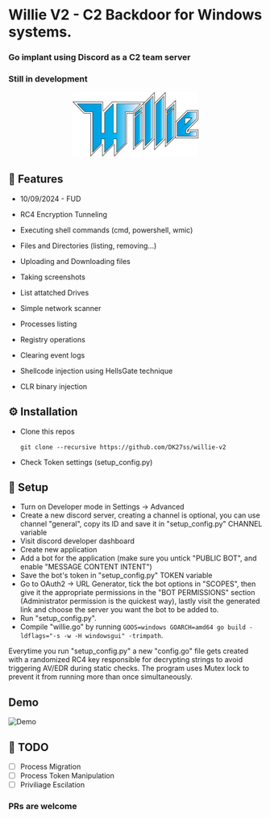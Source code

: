 # Willie V2 - C2 Backdoor for Windows systems.
### Go implant using Discord as a C2 team server
### Still in development
<p align="center">
<img src="willie.png" width="250" >
</p>

## 💉 Features

- 10/09/2024 - FUD

- RC4 Encryption Tunneling
- Executing shell commands (cmd, powershell, wmic)
- Files and Directories (listing, removing...)
- Uploading and Downloading files
- Taking screenshots
- List attatched Drives
- Simple network scanner
- Processes listing
- Registry operations
- Clearing event logs
- Shellcode injection using HellsGate technique
- CLR binary injection
  
## ⚙️ Installation

- Clone this repos

      git clone --recursive https://github.com/DK27ss/willie-v2

- Check Token settings (setup_config.py)

## 📡 Setup

- Turn on Developer mode in Settings -> Advanced
- Create a new discord server, creating a channel is optional, you can use channel "general", copy its ID and save it in "setup_config.py" CHANNEL variable
- Visit discord developer dashboard
- Create new application
- Add a bot for the application (make sure you untick "PUBLIC BOT", and enable "MESSAGE CONTENT INTENT")
- Save the bot's token in "setup_config.py" TOKEN variable
- Go to OAuth2 -> URL Generator, tick the bot options in "SCOPES", then give it the appropriate permissions in the "BOT PERMISSIONS" section (Administrator permission is the quickest way), lastly visit the generated link and choose the server you want the bot to be added to.
- Run "setup_config.py".
- Compile "willie.go" by running `GOOS=windows GOARCH=amd64 go build -ldflags="-s -w -H windowsgui" -trimpath`.

Everytime you run "setup_config.py" a new "config.go" file gets created with a randomized RC4 key responsible for decrypting strings to avoid triggering AV/EDR during static checks.
The program uses Mutex lock to prevent it from running more than once simultaneously.

## Demo

![Demo](https://user-images.githubusercontent.com/46089361/184121473-c7aa3378-1f38-4cec-ad26-d6aff31bdb2b.gif)


## 🥤 TODO

- [ ] Process Migration
- [ ] Process Token Manipulation
- [ ] Priviliage Escilation

### PRs are welcome
